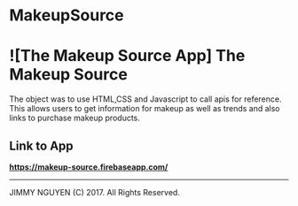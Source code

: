 # MakeupSource

# ![The Makeup Source App] The Makeup Source  
The object was to use HTML,CSS and Javascript to call apis for reference. This allows users to get information for makeup as well as trends and also links to purchase makeup products. 

## Link to App
**https://makeup-source.firebaseapp.com/**



----------

JIMMY NGUYEN (C) 2017. All Rights Reserved.
